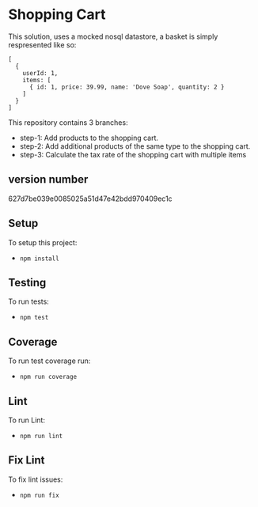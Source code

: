 # Shopping Cart

This solution, uses a mocked nosql datastore, a basket is simply respresented like so:

```
[
  {
    userId: 1,
    items: [
      { id: 1, price: 39.99, name: 'Dove Soap', quantity: 2 }
    ]
  }
]
```

This repository contains 3 branches:

* step-1: Add products to the shopping cart.
* step-2: Add additional products of the same type to the shopping cart.
* step-3: Calculate the tax rate of the shopping cart with multiple items

## version number
627d7be039e0085025a51d47e42bdd970409ec1c

## Setup
To setup this project:
* `npm install`

## Testing
To run tests:
* `npm test`

## Coverage
To run test coverage run:
* `npm run coverage`

## Lint
To run Lint:
* `npm run lint`

## Fix Lint
To fix lint issues:
* `npm run fix`

